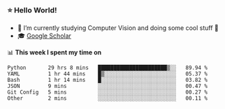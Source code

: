 ### ⭐️ Hello World!

<!--
**hologerry/hologerry** is a ✨ _special_ ✨ repository because its `README.md` (this file) appears on your GitHub profile.

Here are some ideas to get you started:

- 🔭 I’m currently working and studying on Computer Vision
- 🌱 I’m currently learning at Peking University
- 💬 Ask me about 
- 📫 How to reach me: E-mail
- 😄 Pronouns: he/his
- ⚡ Fun fact: Music is the Power
-->


- 🔭 I’m currently studying Computer Vision and doing some cool stuff 🤖
- 🎓 [Google Scholar](https://scholar.google.com/citations?user=3ykqW9wAAAAJ&hl=en)


📊 **This week I spent my time on**

<!--START_SECTION:waka-->

```text
Python       29 hrs 8 mins   ██████████████████████▒░░   89.94 %
YAML         1 hr 44 mins    █▒░░░░░░░░░░░░░░░░░░░░░░░   05.37 %
Bash         1 hr 14 mins    █░░░░░░░░░░░░░░░░░░░░░░░░   03.82 %
JSON         9 mins          ░░░░░░░░░░░░░░░░░░░░░░░░░   00.47 %
Git Config   5 mins          ░░░░░░░░░░░░░░░░░░░░░░░░░   00.27 %
Other        2 mins          ░░░░░░░░░░░░░░░░░░░░░░░░░   00.11 %
```

<!--END_SECTION:waka-->
